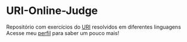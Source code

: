 # URI-Online-Judge
Repositório com exercícios do [URI](https://www.urionlinejudge.com.br/judge/pt) resolvidos em diferentes linguagens
Acesse meu [perfil](https://www.urionlinejudge.com.br/judge/pt/profile/385775) para saber um pouco mais!
